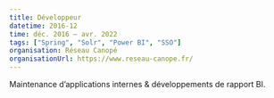 ```yaml
---
title: Développeur
datetime: 2016-12
time: déc. 2016 — avr. 2022
tags: ["Spring", "Solr", "Power BI", "SSO"]
organisation: Réseau Canopé
organisationUrl: https://www.reseau-canope.fr/
---
```


Maintenance d’applications internes & développements de rapport BI.

